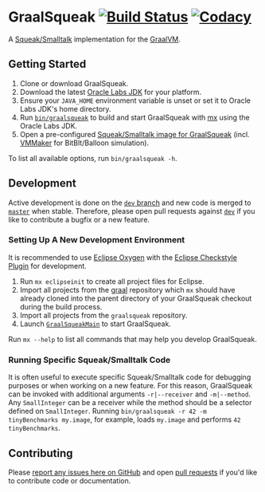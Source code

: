 # GraalSqueak [![Build Status][travis_badge]][travis] [![Codacy][codacy_badge]][codacy]

A [Squeak/Smalltalk][squeak] implementation for the [GraalVM][graalvm].


## Getting Started

1. Clone or download GraalSqueak.
2. Download the latest [Oracle Labs JDK][labsjdk] for your platform.
3. Ensure your `JAVA_HOME` environment variable is unset or set it to
   Oracle Labs JDK's home directory.
4. Run [`bin/graalsqueak`][graalsqueak] to build and start GraalSqueak with
   [mx] using the Oracle Labs JDK.
5. Open a pre-configured
   [Squeak/Smalltalk image for GraalSqueak][graalsqueak_image]
   (incl. [VMMaker] for BitBlt/Balloon simulation).

To list all available options, run `bin/graalsqueak -h`.


## Development

Active development is done on the [`dev` branch][dev] and new code is merged to
[`master`][master] when stable.
Therefore, please open pull requests against [`dev`][dev] if you like to
contribute a bugfix or a new feature.


### Setting Up A New Development Environment

It is recommended to use [Eclipse Oxygen][eclipse_oxygen] with the
[Eclipse Checkstyle Plugin][eclipse_cs] for development.

1. Run `mx eclipseinit` to create all project files for Eclipse.
2. Import all projects from the [graal] repository which `mx` should have
   already cloned into the parent directory of your GraalSqueak checkout during
   the build process.
3. Import all projects from the `graalsqueak` repository.
4. Launch [`GraalSqueakMain`][graalsqueakmain] to start GraalSqueak.

Run `mx --help` to list all commands that may help you develop GraalSqueak.


### Running Specific Squeak/Smalltalk Code

It is often useful to execute specific Squeak/Smalltalk code for debugging
purposes or when working on a new feature.
For this reason, GraalSqueak can be invoked with additional arguments
`-r|--receiver` and `-m|--method`.
Any `SmallInteger` can be a receiver while the method should be a selector
defined on `SmallInteger`.
Running `bin/graalsqueak -r 42 -m tinyBenchmarks my.image`, for example, loads
`my.image` and performs `42 tinyBenchmarks`.


## Contributing

Please [report any issues here on GitHub][issues] and open
[pull requests][pull_request] if you'd like to contribute code or documentation.



[codacy]: https://app.codacy.com/app/fniephaus/graalsqueak/dashboard
[codacy_badge]: https://api.codacy.com/project/badge/Coverage/9748bfe3726b48c8973e3808549f6d05
[dev]: ../../tree/dev
[eclipse_cs]: http://checkstyle.org/eclipse-cs/
[eclipse_oxygen]: https://www.eclipse.org/oxygen/
[graal]: https://github.com/oracle/graal
[graalsqueak]: bin/graalsqueak
[graalsqueakmain]: src/de.hpi.swa.graal.squeak/src/de/hpi/swa/graal/squeak/GraalSqueakMain.java
[graalsqueak_image]: https://github.com/hpi-swa-lab/graalsqueak/releases/latest
[graalvm]: http://www.graalvm.org/
[graalvm_download]: http://www.graalvm.org/downloads/
[issues]: ../../issues/new
[labsjdk]: http://www.oracle.com/technetwork/oracle-labs/program-languages/downloads/index.html
[master]: ../../tree/master
[mx]: https://github.com/graalvm/mx
[pull_request]: ../../compare/dev...
[squeak]: https://squeak.org
[travis]: https://travis-ci.com/hpi-swa-lab/graalsqueak
[travis_badge]: https://travis-ci.com/hpi-swa-lab/graalsqueak.svg?token=7fqzGEv22MQpvpU7RhK5&branch=master
[vmmaker]: http://source.squeak.org/VMMaker/
